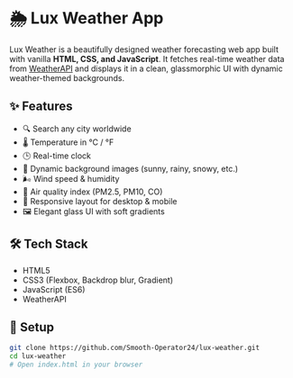 # 🌦️ Lux Weather App

Lux Weather is a beautifully designed weather forecasting web app built with vanilla **HTML, CSS, and JavaScript**. It fetches real-time weather data from [WeatherAPI](https://www.weatherapi.com/) and displays it in a clean, glassmorphic UI with dynamic weather-themed backgrounds.

## ✨ Features

- 🔍 Search any city worldwide
- 🌡️ Temperature in °C / °F
- 🕒 Real-time clock
- 🎨 Dynamic background images (sunny, rainy, snowy, etc.)
- 🌬️ Wind speed & humidity
- 🧪 Air quality index (PM2.5, PM10, CO)
- 📱 Responsive layout for desktop & mobile
- 🖼️ Elegant glass UI with soft gradients


## 🛠️ Tech Stack

- HTML5
- CSS3 (Flexbox, Backdrop blur, Gradient)
- JavaScript (ES6)
- WeatherAPI

## 📁 Setup

```bash
git clone https://github.com/Smooth-Operator24/lux-weather.git
cd lux-weather
# Open index.html in your browser
